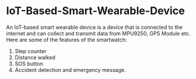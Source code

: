 # IoT-Based-Smart-Wearable-Device
An IoT-based smart wearable device is a device that is connected to the internet and can collect and transmit data from MPU9250, GPS Module etc. Here are some of the features of the smartwatch:
1. Step counter
2. Distance walked
3. SOS button
4. Accident detection and emergency message.
